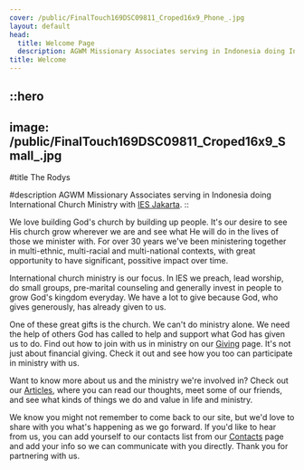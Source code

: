 ```yaml
---
cover: /public/FinalTouch169DSC09811_Croped16x9_Phone_.jpg
layout: default
head:
  title: Welcome Page
  description: AGWM Missionary Associates serving in Indonesia doing International Church Ministry in [IES Jakarta](http://iesjakarta.org/).
title: Welcome
---
```


::hero
---
image: /public/FinalTouch169DSC09811_Croped16x9_Small_.jpg
---
#title
The Rodys

#description
AGWM Missionary Associates serving in Indonesia doing International Church Ministry with [IES Jakarta](http://iesjakarta.org/).
::

We love building God's church by building up people. It's our desire to see His church grow wherever we are and see what He will do in the lives of those we minister with. For over 30 years we've been ministering together in multi-ethnic, multi-racial and multi-national contexts, with great opportunity to have significant, possitive impact over time.

International church ministry is our focus. In IES we preach, lead worship, do small groups, pre-marital counseling and generally invest in people to grow God's kingdom everyday. We have a lot to give because God, who gives generously, has already given to us.

One of these great gifts is the church. We can't do ministry alone. We need the help of others God has called to help and support what God has given us to do. Find out how to join with us in ministry on our [Giving](https://msrody-the-rodys.nuxt.space/giving) page. It's not just about financial giving. Check it out and see how you too can participate in ministry with us.

Want to know more about us and the ministry we're involved in? Check out our [Articles](https://msrody-the-rodys.nuxt.space/articles), where you can read our thoughts, meet some of our friends, and see what kinds of things we do and value in life and ministry.

We know you might not remember to come back to our site, but we'd love to share with you what's happening as we go forward. If you'd like to hear from us, you can add yourself to our contacts list from our [Contacts](https://msrody-the-rodys.nuxt.space/contacts) page and add your info so we can communicate with you directly. Thank you for partnering with us.
